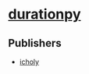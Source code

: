 # [durationpy](https://pypi.org/project/durationpy)



## Publishers
- [icholy](https://pypi.org/user/icholy)

